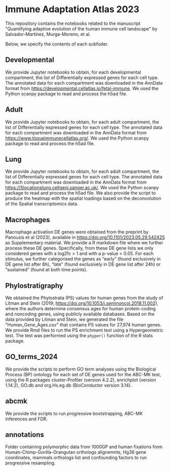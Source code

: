 # Immune Adaptation Atlas 2023
This repository contains the notebooks related to the manuscript "Quantifying adaptive evolution of the human immune cell landscape" by Salvador-Martínez, Murga-Moreno, et al.

Below, we specify the contents of each subfoder.

## Developmental

We provide Jupyter notebooks to obtain, for each developmental compartment, the list of Differentially expressed genes for each cell type.
The annotated data for each compartment was downloaded in the AnnData format from https://developmental.cellatlas.io/fetal-immune.
We used the Python scanpy package to read and process the h5ad file.

## Adult

We provide Jupyter notebooks to obtain, for each adult compartment, the list of Differentially expressed genes for each cell type.
The annotated data for each compartment was downloaded in the AnnData format from https://www.tissueimmunecellatlas.org/.
We used the Python scanpy package to read and process the h5ad file.

## Lung 

We provide Jupyter notebooks to obtain, for each adult compartment, the list of Differentially expressed genes for each cell type.
The annotated data for each compartment was downloaded in the AnnData format from https://5locationslung.cellgeni.sanger.ac.uk/.
We used the Python scanpy package to read and process the h5ad file.
We also provide the script to produce the heatmap with the spatial loadings based on the deconvolution of the Spatial transcriptomics data.

## Macrophages

Macrophage activation DE genes were obtained from the preprint by Panousis et al (2023), available in https://doi.org/10.1101/2023.05.29.542425 as Supplementary material.
We provide a R markdown file where we further process these DE genes. Specifically, from these DE gene lists we only considered genes with a log2fc > 1 and with a p-value < 0.05.
For each stimulus, we further categorised the genes as “early” (found exclusively in DE gene list after 6h), “late” (found exclusively in DE gene list after 24h) or “sustained” (found at both time points).

## Phylostratigraphy

We obtained the Phylostrata (PS) values for human genes from the study of Litman and Stein (2019; https://doi.org/10.1053/j.seminoncol.2018.11.002), where the authors determine consensus ages for human protein-coding and noncoding genes, using publicly available databases. Based on the data provided by Litman and Stein, we generated the file "Human_Gene_Ages.csv" that contains PS values for 27,974 human genes. We provide Rmd files to run the PS enrichment test using a Hypergeometric test. The test was performed using the `phyper()` function of the R stats package.

## GO_terms_2024

We provide the scripts to perform GO term analyses using the Biological Process (BP) ontology for each set of DE genes used for the ABC-MK test, using the R packages cluster-Profiler (version 4.2.2), enrichplot (version 1.14.2), GO.db and org.Hs.eg.db (BioConductor version 3.14).

## abcmk

We provide the scripts to run progressive bootstrapping, ABC-MK inferences and FDR.

## annotations

Folder containing polymorphic data from 1000GP and human fixations from Human-Chimp-Gorilla-Orangutan orthologs alignemnts, Hg38 gene coordinates, mammals orthologs list and confounding factors to run progressive resampling.
